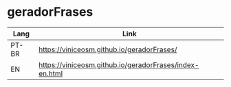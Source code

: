 # geradorFrases

| Lang | Link |
|-|-|
PT-BR | https://viniceosm.github.io/geradorFrases/
EN | https://viniceosm.github.io/geradorFrases/index-en.html
